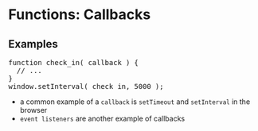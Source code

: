 # Functions: Callbacks
## Examples

<pre class="code javascript" >
function check_in( callback ) {
  // ...
}
window.setInterval( check_in, 5000 );
</pre>

* a common example of a `callback` is `setTimeout` and `setInterval` in the browser
* `event listeners` are another example of callbacks